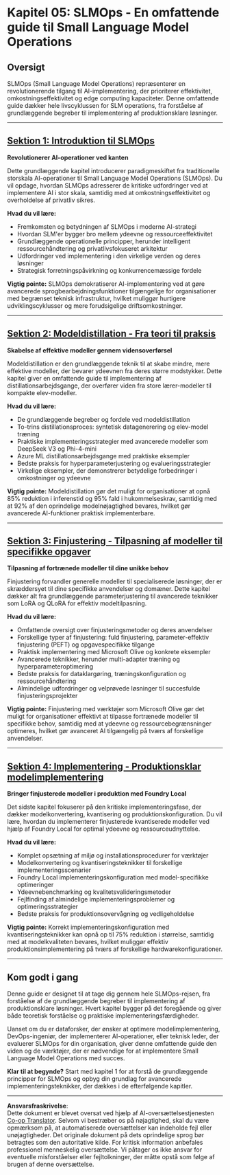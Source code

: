 <!--
CO_OP_TRANSLATOR_METADATA:
{
  "original_hash": "2db7a2f6e9873c3cd09fea6736bf360b",
  "translation_date": "2025-09-18T10:30:02+00:00",
  "source_file": "Module05/README.md",
  "language_code": "da"
}
-->
# Kapitel 05: SLMOps - En omfattende guide til Small Language Model Operations

## Oversigt

SLMOps (Small Language Model Operations) repræsenterer en revolutionerende tilgang til AI-implementering, der prioriterer effektivitet, omkostningseffektivitet og edge computing kapaciteter. Denne omfattende guide dækker hele livscyklussen for SLM operations, fra forståelse af grundlæggende begreber til implementering af produktionsklare løsninger.

---

## [Sektion 1: Introduktion til SLMOps](./01.IntroduceSLMOps.md)

**Revolutionerer AI-operationer ved kanten**

Dette grundlæggende kapitel introducerer paradigmeskiftet fra traditionelle storskala AI-operationer til Small Language Model Operations (SLMOps). Du vil opdage, hvordan SLMOps adresserer de kritiske udfordringer ved at implementere AI i stor skala, samtidig med at omkostningseffektivitet og overholdelse af privatliv sikres.

**Hvad du vil lære:**
- Fremkomsten og betydningen af SLMOps i moderne AI-strategi
- Hvordan SLM'er bygger bro mellem ydeevne og ressourceeffektivitet
- Grundlæggende operationelle principper, herunder intelligent ressourcehåndtering og privatlivsfokuseret arkitektur
- Udfordringer ved implementering i den virkelige verden og deres løsninger
- Strategisk forretningspåvirkning og konkurrencemæssige fordele

**Vigtig pointe:** SLMOps demokratiserer AI-implementering ved at gøre avancerede sprogbearbejdningsfunktioner tilgængelige for organisationer med begrænset teknisk infrastruktur, hvilket muliggør hurtigere udviklingscyklusser og mere forudsigelige driftsomkostninger.

---

## [Sektion 2: Modeldistillation - Fra teori til praksis](./02.SLMOps-Distillation.md)

**Skabelse af effektive modeller gennem vidensoverførsel**

Modeldistillation er den grundlæggende teknik til at skabe mindre, mere effektive modeller, der bevarer ydeevnen fra deres større modstykker. Dette kapitel giver en omfattende guide til implementering af distillationsarbejdsgange, der overfører viden fra store lærer-modeller til kompakte elev-modeller.

**Hvad du vil lære:**
- De grundlæggende begreber og fordele ved modeldistillation
- To-trins distillationsproces: syntetisk datagenerering og elev-model træning
- Praktiske implementeringsstrategier med avancerede modeller som DeepSeek V3 og Phi-4-mini
- Azure ML distillationsarbejdsgange med praktiske eksempler
- Bedste praksis for hyperparameterjustering og evalueringsstrategier
- Virkelige eksempler, der demonstrerer betydelige forbedringer i omkostninger og ydeevne

**Vigtig pointe:** Modeldistillation gør det muligt for organisationer at opnå 85% reduktion i inferenstid og 95% fald i hukommelseskrav, samtidig med at 92% af den oprindelige modelnøjagtighed bevares, hvilket gør avancerede AI-funktioner praktisk implementerbare.

---

## [Sektion 3: Finjustering - Tilpasning af modeller til specifikke opgaver](./03.SLMOps-Finetuing.md)

**Tilpasning af fortrænede modeller til dine unikke behov**

Finjustering forvandler generelle modeller til specialiserede løsninger, der er skræddersyet til dine specifikke anvendelser og domæner. Dette kapitel dækker alt fra grundlæggende parameterjustering til avancerede teknikker som LoRA og QLoRA for effektiv modeltilpasning.

**Hvad du vil lære:**
- Omfattende oversigt over finjusteringsmetoder og deres anvendelser
- Forskellige typer af finjustering: fuld finjustering, parameter-effektiv finjustering (PEFT) og opgavespecifikke tilgange
- Praktisk implementering med Microsoft Olive og konkrete eksempler
- Avancerede teknikker, herunder multi-adapter træning og hyperparameteroptimering
- Bedste praksis for dataklargøring, træningskonfiguration og ressourcehåndtering
- Almindelige udfordringer og velprøvede løsninger til succesfulde finjusteringsprojekter

**Vigtig pointe:** Finjustering med værktøjer som Microsoft Olive gør det muligt for organisationer effektivt at tilpasse fortrænede modeller til specifikke behov, samtidig med at ydeevne og ressourcebegrænsninger optimeres, hvilket gør avanceret AI tilgængelig på tværs af forskellige anvendelser.

---

## [Sektion 4: Implementering - Produktionsklar modelimplementering](./04.SLMOps.Deployment.md)

**Bringer finjusterede modeller i produktion med Foundry Local**

Det sidste kapitel fokuserer på den kritiske implementeringsfase, der dækker modelkonvertering, kvantisering og produktionskonfiguration. Du vil lære, hvordan du implementerer finjusterede kvantiserede modeller ved hjælp af Foundry Local for optimal ydeevne og ressourceudnyttelse.

**Hvad du vil lære:**
- Komplet opsætning af miljø og installationsprocedurer for værktøjer
- Modelkonvertering og kvantiseringsteknikker til forskellige implementeringsscenarier
- Foundry Local implementeringskonfiguration med model-specifikke optimeringer
- Ydeevnebenchmarking og kvalitetsvalideringsmetoder
- Fejlfinding af almindelige implementeringsproblemer og optimeringsstrategier
- Bedste praksis for produktionsovervågning og vedligeholdelse

**Vigtig pointe:** Korrekt implementeringskonfiguration med kvantiseringsteknikker kan opnå op til 75% reduktion i størrelse, samtidig med at modelkvaliteten bevares, hvilket muliggør effektiv produktionsimplementering på tværs af forskellige hardwarekonfigurationer.

---

## Kom godt i gang

Denne guide er designet til at tage dig gennem hele SLMOps-rejsen, fra forståelse af de grundlæggende begreber til implementering af produktionsklare løsninger. Hvert kapitel bygger på det foregående og giver både teoretisk forståelse og praktiske implementeringsfærdigheder.

Uanset om du er dataforsker, der ønsker at optimere modelimplementering, DevOps-ingeniør, der implementerer AI-operationer, eller teknisk leder, der evaluerer SLMOps for din organisation, giver denne omfattende guide den viden og de værktøjer, der er nødvendige for at implementere Small Language Model Operations med succes.

**Klar til at begynde?** Start med kapitel 1 for at forstå de grundlæggende principper for SLMOps og opbyg din grundlag for avancerede implementeringsteknikker, der dækkes i de efterfølgende kapitler.

---

**Ansvarsfraskrivelse**:  
Dette dokument er blevet oversat ved hjælp af AI-oversættelsestjenesten [Co-op Translator](https://github.com/Azure/co-op-translator). Selvom vi bestræber os på nøjagtighed, skal du være opmærksom på, at automatiserede oversættelser kan indeholde fejl eller unøjagtigheder. Det originale dokument på dets oprindelige sprog bør betragtes som den autoritative kilde. For kritisk information anbefales professionel menneskelig oversættelse. Vi påtager os ikke ansvar for eventuelle misforståelser eller fejltolkninger, der måtte opstå som følge af brugen af denne oversættelse.